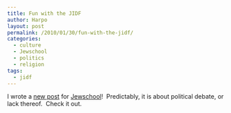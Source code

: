 ```yaml
---
title: Fun with the JIDF
author: Harpo
layout: post
permalink: /2010/01/30/fun-with-the-jidf/
categories:
  - culture
  - Jewschool
  - politics
  - religion
tags:
  - jidf
---
```

I wrote a <a href="http://jewschool.com/2010/01/30/20382/my-day-on-twitter-with-david-appletree/" target="_blank">new post</a> for <a href="http://jewschool.com" target="_blank">Jewschool</a>!  Predictably, it is about political debate, or lack thereof.  Check it out.